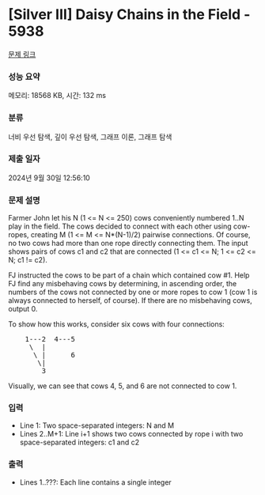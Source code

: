 # [Silver III] Daisy Chains in the Field - 5938 

[문제 링크](https://www.acmicpc.net/problem/5938) 

### 성능 요약

메모리: 18568 KB, 시간: 132 ms

### 분류

너비 우선 탐색, 깊이 우선 탐색, 그래프 이론, 그래프 탐색

### 제출 일자

2024년 9월 30일 12:56:10

### 문제 설명

<p>Farmer John let his N (1 <= N <= 250) cows conveniently numbered 1..N play in the field. The cows decided to connect with each other using cow-ropes, creating M (1 <= M <= N*(N-1)/2) pairwise connections. Of course, no two cows had more than one rope directly connecting them. The input shows pairs of cows c1 and c2 that are connected (1 <= c1 <= N; 1 <= c2 <= N; c1 != c2).</p>

<p>FJ instructed the cows to be part of a chain which contained cow #1. Help FJ find any misbehaving cows by determining, in ascending order, the numbers of the cows not connected by one or more ropes to cow 1 (cow 1 is always connected to herself, of course). If there are no misbehaving cows, output 0.</p>

<p>To show how this works, consider six cows with four connections:</p>

<pre>    1---2  4---5
     \  |
      \ |      6
       \|
        3</pre>

<p>Visually, we can see that cows 4, 5, and 6 are not connected to cow 1.</p>

### 입력 

 <ul>
	<li>Line 1: Two space-separated integers: N and M</li>
	<li>Lines 2..M+1: Line i+1 shows two cows connected by rope i with two space-separated integers: c1 and c2</li>
</ul>

<p> </p>

### 출력 

 <ul>
	<li>Lines 1..???: Each line contains a single integer</li>
</ul>

<p> </p>

